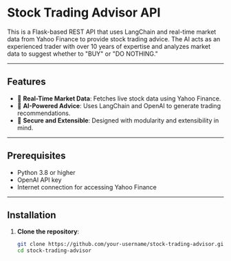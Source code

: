 # **Stock Trading Advisor API**

This is a Flask-based REST API that uses LangChain and real-time market data from Yahoo Finance to provide stock trading advice. The AI acts as an experienced trader with over 10 years of expertise and analyzes market data to suggest whether to "BUY" or "DO NOTHING."

---

## **Features**
- 🚀 **Real-Time Market Data**: Fetches live stock data using Yahoo Finance.
- 🧠 **AI-Powered Advice**: Uses LangChain and OpenAI to generate trading recommendations.
- 🔐 **Secure and Extensible**: Designed with modularity and extensibility in mind.

---

## **Prerequisites**
- Python 3.8 or higher
- OpenAI API key
- Internet connection for accessing Yahoo Finance

---

## **Installation**

1. **Clone the repository**:
   ```bash
   git clone https://github.com/your-username/stock-trading-advisor.git
   cd stock-trading-advisor
